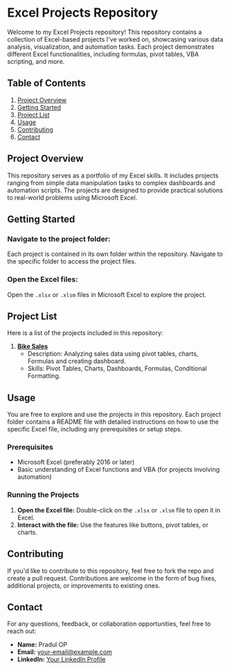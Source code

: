 # Excel Projects Repository

Welcome to my Excel Projects repository! This repository contains a collection of Excel-based projects I've worked on, showcasing various data analysis, visualization, and automation tasks. Each project demonstrates different Excel functionalities, including formulas, pivot tables, VBA scripting, and more.

## Table of Contents

1. [Project Overview](#project-overview)
2. [Getting Started](#getting-started)
3. [Project List](#project-list)
4. [Usage](#usage)
5. [Contributing](#contributing)
6. [Contact](#contact)

## Project Overview

This repository serves as a portfolio of my Excel skills. It includes projects ranging from simple data manipulation tasks to complex dashboards and automation scripts. The projects are designed to provide practical solutions to real-world problems using Microsoft Excel.

## Getting Started

### Navigate to the project folder:
Each project is contained in its own folder within the repository. Navigate to the specific folder to access the project files.

### Open the Excel files:
Open the `.xlsx` or `.xlsm` files in Microsoft Excel to explore the project.

## Project List

Here is a list of the projects included in this repository:

1. **[Bike Sales](./Bike%20Sales)**
   - Description: Analyzing sales data using pivot tables, charts, Formulas and creating dashboard.
   - Skills: Pivot Tables, Charts, Dashboards, Formulas, Conditional Formatting.


## Usage

You are free to explore and use the projects in this repository. Each project folder contains a README file with detailed instructions on how to use the specific Excel file, including any prerequisites or setup steps.

### Prerequisites

- Microsoft Excel (preferably 2016 or later)
- Basic understanding of Excel functions and VBA (for projects involving automation)

### Running the Projects

1. **Open the Excel file:** Double-click on the `.xlsx` or `.xlsm` file to open it in Excel.
2. **Interact with the file:** Use the features like buttons, pivot tables, or charts.

## Contributing

If you'd like to contribute to this repository, feel free to fork the repo and create a pull request. Contributions are welcome in the form of bug fixes, additional projects, or improvements to existing ones.

## Contact

For any questions, feedback, or collaboration opportunities, feel free to reach out:

- **Name:** Pradul OP
- **Email:** your-email@example.com
- **LinkedIn:** [Your LinkedIn Profile](https://linkedin.com/in/your-profile)
